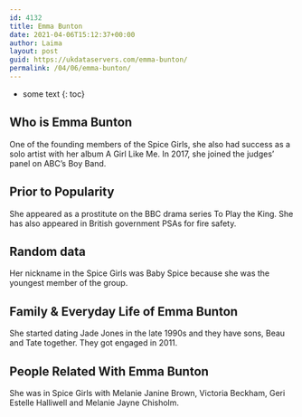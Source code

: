 ```yaml
---
id: 4132
title: Emma Bunton
date: 2021-04-06T15:12:37+00:00
author: Laima
layout: post
guid: https://ukdataservers.com/emma-bunton/
permalink: /04/06/emma-bunton/
---
```


* some text
{: toc}


## Who is Emma Bunton
                  
                  
                  
One of the founding members of the Spice Girls, she also had success as a solo artist with her album A Girl Like Me. In 2017, she joined the judges&#8217; panel on ABC&#8217;s Boy Band. 
                  
              
            
              
            
                
                
                
## Prior to Popularity
                  
                  
                  
She appeared as a prostitute on the BBC drama series To Play the King. She has also appeared in British government PSAs for fire safety.
                  
              
            
              
            
                
                
                
## Random data
                  
                  
                  
Her nickname in the Spice Girls was Baby Spice because she was the youngest member of the group.
                  
              
            
              
            
                
                
                
## Family & Everyday Life of Emma Bunton
                  
                  
                  
She started dating Jade Jones in the late 1990s and they have sons, Beau and Tate together. They got engaged in 2011.
                  
              
            
              
            
                
                
                
## People Related With Emma Bunton
                  
                  
                  
She was in Spice Girls with Melanie Janine Brown, Victoria Beckham, Geri Estelle Halliwell and Melanie Jayne Chisholm.
                  
              
            
              
            
                
              
            
              
              
            
            
              
            
          
          
          